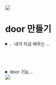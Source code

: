 <img src="https://capsule-render.vercel.app/api?type=waving&color=BDBDC8&height=150&section=header" />


door 만들기
=============




<details>
<summary>
  <img src="https://raw.githubusercontent.com/Tarikul-Islam-Anik/Animated-Fluent-Emojis/master/Emojis/Hand%20gestures/Eyes.png" alt="Eyes" width="2%" /> 내가 지금 배우는 ... 
</summary>
   <br>
  
![html](https://img.shields.io/badge/HTML5-E34F26?style=for-the-badge&logo=html5&logoColor=white) 

![css](https://img.shields.io/badge/CSS-239120?&style=for-the-badge&logo=css3&logoColor=white) 

[![Top Langs](https://github-readme-stats.vercel.app/api/top-langs/?username=mzznzz)](https://github.com/anuraghazra/github-readme-stats)

</details>


<details>
<summary>
  door 기능...
</summary>
   <img width="100%" src="https://github.com/mzznzz/-door/assets/138216503/6eff49db-64c9-4d14-8ca1-23c8e7fd9b85"/>





</details>

<img src="https://capsule-render.vercel.app/api?type=waving&color=BDBDC8&height=150&section=footer" />
